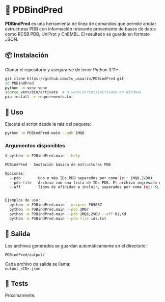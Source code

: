 # 🧬 PDBindPred

**PDBindPred** es una herramienta de línea de comandos que permite anotar estructuras PDB con información relevante proveniente de bases de datos como RCSB PDB, UniProt y ChEMBL. El resultado se guarda en formato JSON.

## 📦 Instalación

Clonar el repositorio y asegurarse de tener Python 3.11+:

```bash
git clone https://github.com/tu_usuario/PDBindPred.git
cd PDBindPred
python -m venv venv
source venv/bin/activate  # o venv\Scripts\activate en Windows
pip install -r requirements.txt
```

## 🚀 Uso

Ejecutá el script desde la raíz del paquete:

```bash
python -m PDBindPred.main --pdb 1MQ8
```

### Argumentos disponibles

```bash
$ python -m PDBindPred.main --help

PDBindPred - Anotación básica de estructuras PDB

Opciones:
  --pdb        Uno o más IDs PDB separados por coma (ej: 1MQ8,2VDU)
  --pdb-file   Archivo con una lista de IDs PDB. El archivo ingresado debe tener una ID por línea, sin ningún otro separador, y debe encontrarse ubicado en la misma carpeta que el archivo main.py. Formatos testeados para los archivos: txt y csv.
  --aff        Tipos de afinidad a incluir, separados por coma (ej: Ki,Kd,IC50)


Ejemplos de uso:
  python -m PDBindPred.main --uniprot P05067
  python -m PDBindPred.main --pdb 1MQ7
  python -m PDBindPred.main --pdb 1MQ8,2VDU --aff Ki,Kd
  python -m PDBindPred.main --pdb-file ids.txt
```

## 📂 Salida

Los archivos generados se guardan automáticamente en el directorio:

```
PDBindPred/output/
```

Cada archivo de salida se llama:  
`output_<ID>.json` 

## 🧪 Tests

Próximamente.
